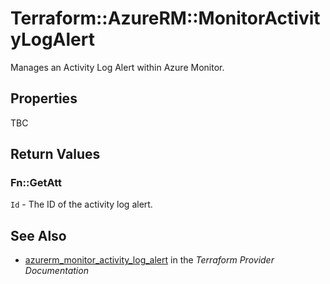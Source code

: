 # Terraform::AzureRM::MonitorActivityLogAlert

Manages an Activity Log Alert within Azure Monitor.

## Properties

TBC

## Return Values

### Fn::GetAtt

`Id` - The ID of the activity log alert.

## See Also

* [azurerm_monitor_activity_log_alert](https://www.terraform.io/docs/providers/azurerm/r/monitor_activity_log_alert.html) in the _Terraform Provider Documentation_